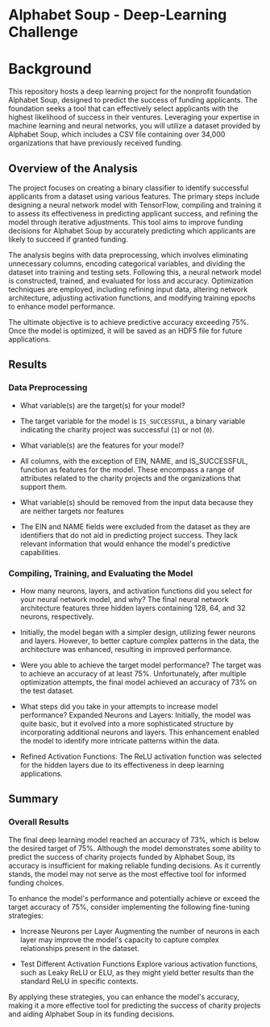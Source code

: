 # Alphabet Soup - Deep-Learning Challenge

# Background
This repository hosts a deep learning project for the nonprofit foundation Alphabet Soup, designed to predict the success of funding applicants. The foundation seeks a tool that can effectively select applicants with the highest likelihood of success in their ventures. Leveraging your expertise in machine learning and neural networks, you will utilize a dataset provided by Alphabet Soup, which includes a CSV file containing over 34,000 organizations that have previously received funding.

## Overview of the Analysis

The project focuses on creating a binary classifier to identify successful applicants from a dataset using various features. The primary steps include designing a neural network model with TensorFlow, compiling and training it to assess its effectiveness in predicting applicant success, and refining the model through iterative adjustments. This tool aims to improve funding decisions for Alphabet Soup by accurately predicting which applicants are likely to succeed if granted funding.

The analysis begins with data preprocessing, which involves eliminating unnecessary columns, encoding categorical variables, and dividing the dataset into training and testing sets. Following this, a neural network model is constructed, trained, and evaluated for loss and accuracy. Optimization techniques are employed, including refining input data, altering network architecture, adjusting activation functions, and modifying training epochs to enhance model performance.

The ultimate objective is to achieve predictive accuracy exceeding 75%. Once the model is optimized, it will be saved as an HDF5 file for future applications.

## Results

### Data Preprocessing

* What variable(s) are the target(s) for your model?
- The target variable for the model is `IS_SUCCESSFUL`, a binary variable indicating the charity project was successful (`1`) or not (`0`).

* What variable(s) are the features for your model?
- All columns, with the exception of EIN, NAME, and IS_SUCCESSFUL, function as features for the model. These encompass a range of attributes related to the charity projects and the organizations that support them.

* What variable(s) should be removed from the input data because they are neither targets nor features
- The EIN and NAME fields were excluded from the dataset as they are identifiers that do not aid in predicting project success. They lack relevant information that would enhance the model's predictive capabilities.


### Compiling, Training, and Evaluating the Model

* How many neurons, layers, and activation functions did you select for your neural network model, and why? 
The final neural network architecture features three hidden layers containing 128, 64, and 32 neurons, respectively.
- Initially, the model began with a simpler design, utilizing fewer neurons and layers. However, to better capture complex patterns in the data, the architecture was enhanced, resulting in improved performance.

* Were you able to achieve the target model performance?
The target was to achieve an accuracy of at least 75%. Unfortunately, after multiple optimization attempts, the final model achieved an accuracy of 73% on the test dataset.

* What steps did you take in your attempts to increase model performance?
Expanded Neurons and Layers: Initially, the model was quite basic, but it evolved into a more sophisticated structure by incorporating additional neurons and layers. This enhancement enabled the model to identify more intricate patterns within the data.
- Refined Activation Functions: The ReLU activation function was selected for the hidden layers due to its effectiveness in deep learning applications.

## Summary

### Overall Results
The final deep learning model reached an accuracy of 73%, which is below the desired target of 75%. Although the model demonstrates some ability to predict the success of charity projects funded by Alphabet Soup, its accuracy is insufficient for making reliable funding decisions. As it currently stands, the model may not serve as the most effective tool for informed funding choices.

To enhance the model's performance and potentially achieve or exceed the target accuracy of 75%, consider implementing the following fine-tuning strategies:

- Increase Neurons per Layer
Augmenting the number of neurons in each layer may improve the model's capacity to capture complex relationships present in the dataset.

- Test Different Activation Functions
Explore various activation functions, such as Leaky ReLU or ELU, as they might yield better results than the standard ReLU in specific contexts.

By applying these strategies, you can enhance the model's accuracy, making it a more effective tool for predicting the success of charity projects and aiding Alphabet Soup in its funding decisions.
